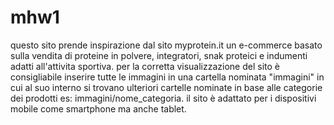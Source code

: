 # mhw1
questo sito prende inspirazione dal sito myprotein.it un e-commerce basato sulla vendita di proteine in polvere, integratori, snak proteici e indumenti adatti all'attivita sportiva.
per la corretta visualizzazione del sito è consigliabile inserire tutte le immagini in una cartella nominata "immagini" in cui al suo interno si trovano ulteriori cartelle nominate in base alle categorie dei prodotti es: immagini/nome_categoria.
il sito è adattato per i dispositivi mobile come smartphone ma anche tablet.
